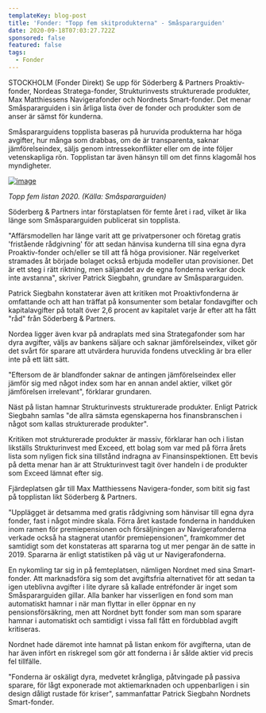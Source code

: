 ```yaml
---
templateKey: blog-post
title: 'Fonder: "Topp fem skitprodukterna" - Småspararguiden'
date: 2020-09-18T07:03:27.722Z
sponsored: false
featured: false
tags:
  - Fonder
---
```

<!--StartFragment-->

STOCKHOLM (Fonder Direkt) Se upp för Söderberg & Partners Proaktiv-fonder, Nordeas Stratega-fonder, Strukturinvests strukturerade produkter, Max Matthiessens Navigerafonder och Nordnets Smart-fonder. Det menar Småspararguiden i sin årliga lista över de fonder och produkter som de anser är sämst för kunderna.

Småspararguidens topplista baseras på huruvida produkterna har höga avgifter, hur många som drabbas, om de är transparenta, saknar jämförelseindex, säljs genom intressekonflikter eller om de inte följer vetenskapliga rön. Topplistan tar även hänsyn till om det finns klagomål hos myndigheter.

[![image](https://i.direkt.se/200918/589189101.png)](https://i.direkt.se/200918/589189101.png)

*Topp fem listan 2020. (Källa: Småspararguiden)*

Söderberg & Partners intar förstaplatsen för femte året i rad, vilket är lika länge som Småspararguiden publicerat sin topplista.

"Affärsmodellen har länge varit att ge privatpersoner och företag gratis 'fristående rådgivning' för att sedan hänvisa kunderna till sina egna dyra Proaktiv-fonder och/eller se till att få höga provisioner. När regelverket stramades åt började bolaget också erbjuda modeller utan provisioner. Det är ett steg i rätt riktning, men säljandet av de egna fonderna verkar dock inte avstanna", skriver Patrick Siegbahn, grundare av Småspararguiden.

Patrick Siegbahn konstaterar även att kritiken mot Proaktivfonderna är omfattande och att han träffat på konsumenter som betalar fondavgifter och kapitalavgifter på totalt över 2,6 procent av kapitalet varje år efter att ha fått "råd" från Söderberg & Partners.

Nordea ligger även kvar på andraplats med sina Strategafonder som har dyra avgifter, väljs av bankens säljare och saknar jämförelseindex, vilket gör det svårt för sparare att utvärdera huruvida fondens utveckling är bra eller inte på ett lätt sätt.

"Eftersom de är blandfonder saknar de antingen jämförelseindex eller jämför sig med något index som har en annan andel aktier, vilket gör jämförelsen irrelevant", förklarar grundaren.

Näst på listan hamnar Strukturinvests strukturerade produkter. Enligt Patrick Siegbahn samlas "de allra sämsta egenskaperna hos finansbranschen i något som kallas strukturerade produkter".

Kritiken mot strukturerade produkter är massiv, förklarar han och i listan likställs Strukturinvest med Exceed, ett bolag som var med på förra årets lista som nyligen fick sina tillstånd indragna av Finansinspektionen. Ett bevis på detta menar han är att Strukturinvest tagit över handeln i de produkter som Exceed lämnat efter sig.

Fjärdeplatsen går till Max Matthiessens Navigera-fonder, som bitit sig fast på topplistan likt Söderberg & Partners.

"Upplägget är detsamma med gratis rådgivning som hänvisar till egna dyra fonder, fast i något mindre skala. Förra året kastade fonderna in handduken inom ramen för premiepensionen och försäljningen av Navigerafonderna verkade också ha stagnerat utanför premiepensionen", framkommer det samtidigt som det konstateras att spararna tog ut mer pengar än de satte in 2019. Spararna är enligt statistiken på väg ut ur Navigerafonderna.

En nykomling tar sig in på femteplatsen, nämligen Nordnet med sina Smart-fonder. Att marknadsföra sig som det avgiftsfria alternativet för att sedan ta igen uteblivna avgifter i lite dyrare så kallade entréfonder är inget som Småspararguiden gillar. Alla banker har visserligen en fond som man automatiskt hamnar i när man flyttar in eller öppnar en ny pensionsförsäkring, men att Nordnet bytt fonder som man som sparare hamnar i automatiskt och samtidigt i vissa fall fått en fördubblad avgift kritiseras.

Nordnet hade däremot inte hamnat på listan enkom för avgifterna, utan de har även infört en riskregel som gör att fonderna i år sålde aktier vid precis fel tillfälle.

"Fonderna är oskäligt dyra, medvetet krångliga, påtvingade på passiva sparare, för lågt exponerade mot aktiemarknaden och uppenbarligen i sin design dåligt rustade för kriser", sammanfattar Patrick Siegbahn Nordnets Smart-fonder.

<!--EndFragment-->